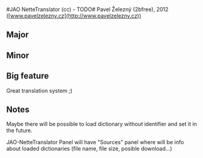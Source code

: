 #JAO NetteTranslator (cc) - TODO#
Pavel Železný (2bfree), 2012 ([www.pavelzelezny.cz](http://www.pavelzelezny.cz))

## Major ##

## Minor ##

## Big feature ##

Great translation system ;)

## Notes ##

Maybe there will be possible to load dictionary without identifier and set it in the future.

JAO-NetteTranslator Panel will have "Sources" panel where will be info about loaded dictionaries (file name, file size, posible download...)